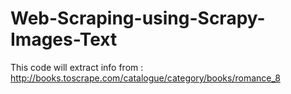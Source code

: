 # Web-Scraping-using-Scrapy-Images-Text
This code will extract info from : http://books.toscrape.com/catalogue/category/books/romance_8
